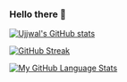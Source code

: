 ### Hello there 👋

<!--
**masteryodaa/masteryodaa** is a ✨ _special_ ✨ repository because its `README.md` (this file) appears on your GitHub profile.

Here are some ideas to get you started:

- 🔭 I’m currently working on ...
- 🌱 I’m currently learning ...
- 👯 I’m looking to collaborate on ...
- 🤔 I’m looking for help with ...
- 💬 Ask me about ...
- 📫 How to reach me: ...
- 😄 Pronouns: ...
- ⚡ Fun fact: ...
-->

[![Ujjwal's GitHub stats](https://github-readme-stats.vercel.app/api?username=masteryodaa)](https://github.com/masteryodaa/github-readme-stats)

[![GitHub Streak](https://github-readme-streak-stats.herokuapp.com/?user=masteryodaa)](https://git.io/streak-stats)


[![My GitHub Language Stats](https://github-readme-stats.vercel.app/api/top-langs/?username=masteryodaa)]()

